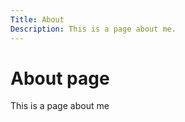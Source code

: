 ```yaml
---
Title: About
Description: This is a page about me.
---
```


About page
==========================

This is a page about me
